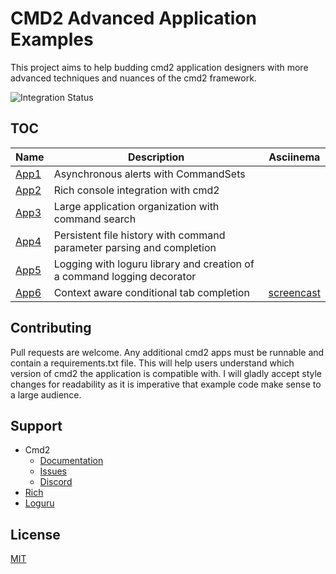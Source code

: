 # CMD2 Advanced Application Examples

This project aims to help budding cmd2 application designers with more advanced techniques and nuances of the cmd2 framework. 

![Integration Status](https://github.com/jayrod/cmd2-example-apps/actions/workflows/ci.yml/badge.svg)


## TOC
| Name | Description                          | Asciinema |
|------|--------------------------------------|-----------|
| [App1](src/app1/README.md) | Asynchronous alerts with CommandSets | |
| [App2](src/app2) | Rich console integration with cmd2| |
| [App3](src/app3) | Large application organization with command search | |
| [App4](src/app4) | Persistent file history with command parameter parsing and completion| |
| [App5](src/app5) | Logging with loguru library and creation of a command logging decorator| |
| [App6](src/app6) | Context aware conditional tab completion | [screencast](https://asciinema.org/a/469436) |


## Contributing
Pull requests are welcome. Any additional cmd2 apps must be runnable and contain a requirements.txt file. This will help users understand which version of cmd2 the application is compatible with. I will gladly accept style changes for readability as it is imperative that example code make sense to a large audience.

## Support
* Cmd2
  * [Documentation](https://cmd2.readthedocs.io/en/stable/)
  * [Issues](https://github.com/python-cmd2/cmd2/issues)
  * [Discord](https://discord.gg/Kd5Kw6aW9N)
* [Rich](https://rich.readthedocs.io/en/stable/index.html)
* [Loguru](https://github.com/Delgan/loguru)
  
## License
[MIT](https://choosealicense.com/licenses/mit/)